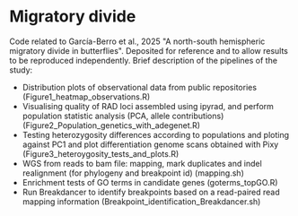# Migratory divide

Code related to García-Berro et al., 2025 "A north-south hemispheric migratory divide in butterflies". Deposited for reference and to allow results to be reproduced independently. Brief description of the pipelines of the study:

- Distribution plots of observational data from public repositories (Figure1_heatmap_observations.R)
- Visualising quality of RAD loci assembled using ipyrad, and perform population statistic analysis (PCA, allele contributions) (Figure2_Population_genetics_with_adegenet.R)
- Testing heterozygosity differences according to populations and ploting against PC1 and plot differentiation genome scans obtained with Pixy (Figure3_heteroygosity_tests_and_plots.R)
- WGS from reads to bam file: mapping, mark duplicates and indel realignment (for phylogeny and breakpoint id) (mapping.sh)
- Enrichment tests of GO terms in candidate genes (goterms_topGO.R)
- Run Breakdancer to identify breakpoints based on a read-paired read mapping information (Breakpoint_identification_Breakdancer.sh)
